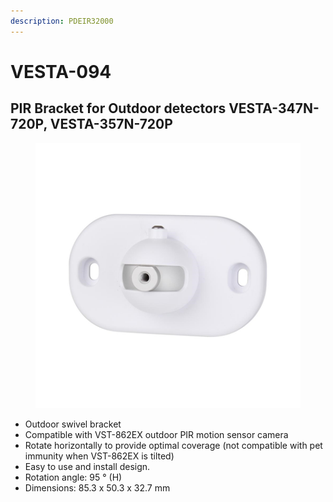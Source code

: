```yaml
---
description: PDEIR32000
---
```


# VESTA-094

## PIR Bracket for Outdoor detectors VESTA-347N-720P, VESTA-357N-720P

<figure><img src=".gitbook/assets/image (9) (1) (1) (1) (1) (1).png" alt=""><figcaption></figcaption></figure>

* Outdoor swivel bracket
* Compatible with VST-862EX outdoor PIR motion sensor camera
* Rotate horizontally to provide optimal coverage (not compatible with pet immunity when VST-862EX is tilted)
* Easy to use and install design.
* Rotation angle: 95 ° (H)
* &#x20;Dimensions: 85.3 x 50.3 x 32.7 mm
